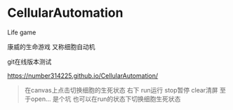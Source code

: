 # CellularAutomation
Life game

康威的生命游戏 又称细胞自动机

git在线版本测试

https://number314225.github.io/CellularAutomation/

> 在canvas上点击切换细胞的生死状态
 右下
 run运行 
 stop暂停 
 clear清屏
 至于open... 是个坑
 也可以在run的状态下切换细胞生死状态
